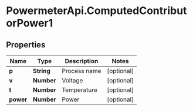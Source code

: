 # PowermeterApi.ComputedContributorPower1

## Properties

Name | Type | Description | Notes
------------ | ------------- | ------------- | -------------
**p** | **String** | Process name | [optional] 
**v** | **Number** | Voltage | [optional] 
**t** | **Number** | Temperature | [optional] 
**power** | **Number** | Power | [optional] 


